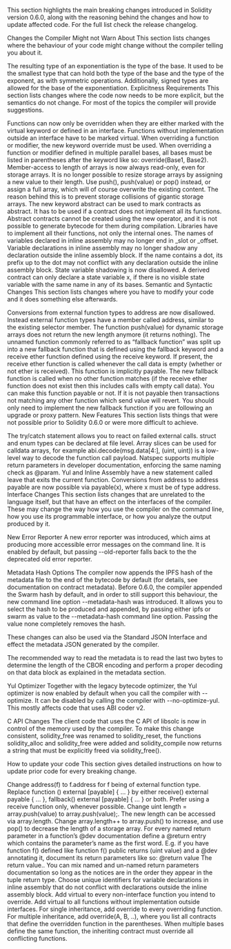 This section highlights the main breaking changes introduced in Solidity version 0.6.0, along with the reasoning behind the changes and how to update affected code. For the full list check the release changelog.

Changes the Compiler Might not Warn About
This section lists changes where the behaviour of your code might change without the compiler telling you about it.

The resulting type of an exponentiation is the type of the base. It used to be the smallest type that can hold both the type of the base and the type of the exponent, as with symmetric operations. Additionally, signed types are allowed for the base of the exponentiation.
Explicitness Requirements
This section lists changes where the code now needs to be more explicit, but the semantics do not change. For most of the topics the compiler will provide suggestions.

Functions can now only be overridden when they are either marked with the virtual keyword or defined in an interface. Functions without implementation outside an interface have to be marked virtual. When overriding a function or modifier, the new keyword override must be used. When overriding a function or modifier defined in multiple parallel bases, all bases must be listed in parentheses after the keyword like so: override(Base1, Base2).
Member-access to length of arrays is now always read-only, even for storage arrays. It is no longer possible to resize storage arrays by assigning a new value to their length. Use push(), push(value) or pop() instead, or assign a full array, which will of course overwrite the existing content. The reason behind this is to prevent storage collisions of gigantic storage arrays.
The new keyword abstract can be used to mark contracts as abstract. It has to be used if a contract does not implement all its functions. Abstract contracts cannot be created using the new operator, and it is not possible to generate bytecode for them during compilation.
Libraries have to implement all their functions, not only the internal ones.
The names of variables declared in inline assembly may no longer end in _slot or _offset.
Variable declarations in inline assembly may no longer shadow any declaration outside the inline assembly block. If the name contains a dot, its prefix up to the dot may not conflict with any declaration outside the inline assembly block.
State variable shadowing is now disallowed. A derived contract can only declare a state variable x, if there is no visible state variable with the same name in any of its bases.
Semantic and Syntactic Changes
This section lists changes where you have to modify your code and it does something else afterwards.

Conversions from external function types to address are now disallowed. Instead external function types have a member called address, similar to the existing selector member.
The function push(value) for dynamic storage arrays does not return the new length anymore (it returns nothing).
The unnamed function commonly referred to as “fallback function” was split up into a new fallback function that is defined using the fallback keyword and a receive ether function defined using the receive keyword.
If present, the receive ether function is called whenever the call data is empty (whether or not ether is received). This function is implicitly payable.
The new fallback function is called when no other function matches (if the receive ether function does not exist then this includes calls with empty call data). You can make this function payable or not. If it is not payable then transactions not matching any other function which send value will revert. You should only need to implement the new fallback function if you are following an upgrade or proxy pattern.
New Features
This section lists things that were not possible prior to Solidity 0.6.0 or were more difficult to achieve.

The try/catch statement allows you to react on failed external calls.
struct and enum types can be declared at file level.
Array slices can be used for calldata arrays, for example abi.decode(msg.data[4:], (uint, uint)) is a low-level way to decode the function call payload.
Natspec supports multiple return parameters in developer documentation, enforcing the same naming check as @param.
Yul and Inline Assembly have a new statement called leave that exits the current function.
Conversions from address to address payable are now possible via payable(x), where x must be of type address.
Interface Changes
This section lists changes that are unrelated to the language itself, but that have an effect on the interfaces of the compiler. These may change the way how you use the compiler on the command line, how you use its programmable interface, or how you analyze the output produced by it.

New Error Reporter
A new error reporter was introduced, which aims at producing more accessible error messages on the command line. It is enabled by default, but passing --old-reporter falls back to the the deprecated old error reporter.

Metadata Hash Options
The compiler now appends the IPFS hash of the metadata file to the end of the bytecode by default (for details, see documentation on contract metadata). Before 0.6.0, the compiler appended the Swarm hash by default, and in order to still support this behaviour, the new command line option --metadata-hash was introduced. It allows you to select the hash to be produced and appended, by passing either ipfs or swarm as value to the --metadata-hash command line option. Passing the value none completely removes the hash.

These changes can also be used via the Standard JSON Interface and effect the metadata JSON generated by the compiler.

The recommended way to read the metadata is to read the last two bytes to determine the length of the CBOR encoding and perform a proper decoding on that data block as explained in the metadata section.

Yul Optimizer
Together with the legacy bytecode optimizer, the Yul optimizer is now enabled by default when you call the compiler with --optimize. It can be disabled by calling the compiler with --no-optimize-yul. This mostly affects code that uses ABI coder v2.

C API Changes
The client code that uses the C API of libsolc is now in control of the memory used by the compiler. To make this change consistent, solidity_free was renamed to solidity_reset, the functions solidity_alloc and solidity_free were added and solidity_compile now returns a string that must be explicitly freed via solidity_free().

How to update your code
This section gives detailed instructions on how to update prior code for every breaking change.

Change address(f) to f.address for f being of external function type.
Replace function () external [payable] { ... } by either receive() external payable { ... }, fallback() external [payable] { ... } or both. Prefer using a receive function only, whenever possible.
Change uint length = array.push(value) to array.push(value);. The new length can be accessed via array.length.
Change array.length++ to array.push() to increase, and use pop() to decrease the length of a storage array.
For every named return parameter in a function’s @dev documentation define a @return entry which contains the parameter’s name as the first word. E.g. if you have function f() defined like function f() public returns (uint value) and a @dev annotating it, document its return parameters like so: @return value The return value.. You can mix named and un-named return parameters documentation so long as the notices are in the order they appear in the tuple return type.
Choose unique identifiers for variable declarations in inline assembly that do not conflict with declarations outside the inline assembly block.
Add virtual to every non-interface function you intend to override. Add virtual to all functions without implementation outside interfaces. For single inheritance, add override to every overriding function. For multiple inheritance, add override(A, B, ..), where you list all contracts that define the overridden function in the parentheses. When multiple bases define the same function, the inheriting contract must override all conflicting functions.
